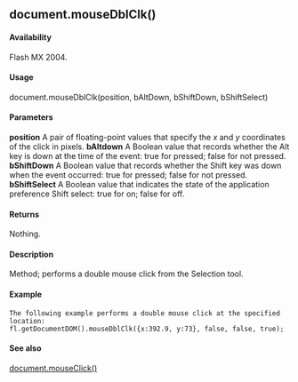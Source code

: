 ## document.mouseDblClk()

#### Availability

Flash MX 2004.

#### Usage

document.mouseDblClk(position, bAltDown, bShiftDown, bShiftSelect)

#### Parameters

**position** A pair of floating-point values that specify the *x* and *y* coordinates of the click in pixels.
**bAltdown** A Boolean value that records whether the Alt key is down at the time of the event: true for pressed; false
for not pressed.
**bShiftDown** A Boolean value that records whether the Shift key was down when the event occurred: true for pressed;
false for not pressed.
**bShiftSelect** A Boolean value that indicates the state of the application preference Shift select: true for on; false
for off.

#### Returns

Nothing.

#### Description

Method; performs a double mouse click from the Selection tool.

#### Example

```
The following example performs a double mouse click at the specified location:
fl.getDocumentDOM().mouseDblClk({x:392.9, y:73}, false, false, true);

```
#### See also

[document.mouseClick()](#_bookmark238)

